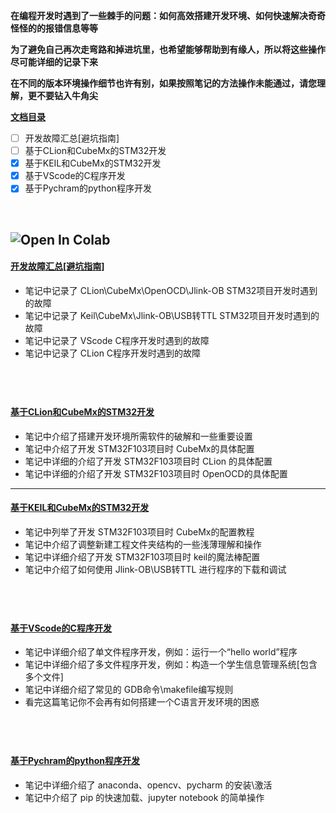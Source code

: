 
**在编程开发时遇到了一些棘手的问题：如何高效搭建开发环境、如何快速解决奇奇怪怪的的报错信息等等**

**为了避免自己再次走弯路和掉进坑里，也希望能够帮助到有缘人，所以将这些操作尽可能详细的记录下来**

**在不同的版本环境操作细节也许有别，如果按照笔记的方法操作未能通过，请您理解，更不要钻入牛角尖**


**[文档目录](#jump1)** 

- [ ] 开发故障汇总[避坑指南]
- [ ] 基于CLion和CubeMx的STM32开发
- [X] 基于KEIL和CubeMx的STM32开发
- [x] 基于VScode的C程序开发
- [x] 基于Pychram的python程序开发

&emsp;

![Open In Colab](https://img.shields.io/badge/update-2023.05.27-green.svg)
---
#### <a id="jump1"> [开发故障汇总[避坑指南]](https://note.youdao.com/s/Ia47aSut)</a>
- 笔记中记录了 CLion\CubeMx\OpenOCD\Jlink-OB STM32项目开发时遇到的故障
- 笔记中记录了 Keil\CubeMx\Jlink-OB\USB转TTL STM32项目开发时遇到的故障
- 笔记中记录了 VScode C程序开发时遇到的故障
- 笔记中记录了 CLion  C程序开发时遇到的故障

&emsp;
---
#### [基于CLion和CubeMx的STM32开发](https://note.youdao.com/s/OiOrOPUA)
- 笔记中介绍了搭建开发环境所需软件的破解和一些重要设置
- 笔记中介绍了开发 STM32F103项目时 CubeMx的具体配置
- 笔记中详细的介绍了开发 STM32F103项目时 CLion 的具体配置
- 笔记中详细的介绍了开发 STM32F103项目时 OpenOCD的具体配置
&emsp;
---
#### [基于KEIL和CubeMx的STM32开发](https://note.youdao.com/s/OiOrOPUA)
- 笔记中列举了开发 STM32F103项目时 CubeMx的配置教程
- 笔记中介绍了调整新建工程文件夹结构的一些浅薄理解和操作
- 笔记中详细介绍了开发 STM32F103项目时 keil的魔法棒配置
- 笔记中介绍了如何使用 Jlink-OB\USB转TTL 进行程序的下载和调试

&emsp;
---
#### [基于VScode的C程序开发](https://note.youdao.com/s/CisHoFe)
- 笔记中详细介绍了单文件程序开发，例如：运行一个“hello world”程序
- 笔记中详细介绍了多文件程序开发，例如：构造一个学生信息管理系统[包含多个文件]
- 笔记中详细介绍了常见的 GDB命令\makefile编写规则
- 看完这篇笔记你不会再有如何搭建一个C语言开发环境的困惑

&emsp;
---
#### [基于Pychram的python程序开发](https://note.youdao.com/s/QRXR7oEg)
- 笔记中详细介绍了 anaconda、opencv、pycharm 的安装\激活
- 笔记中介绍了 pip 的快速加载、jupyter notebook 的简单操作
